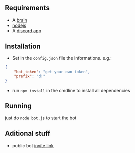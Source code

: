 ## Requirements
+ A [brain](https://www.youtube.com/watch?v=xvFZjo5PgG0)
+ [nodejs](https://nodejs.org/en/)
+ A [discord app](https://discord.com/developers/applications)

## Installation

+ Set in the `config.json` file the informations. e.g.:
```json
{
    "bot_token": "get your own token",
    "prefix": "d!"
}
```
+ run `npm install` in the cmdline to install all dependencies

## Running
just do `node bot.js` to start the bot

## Aditional stuff
+ public bot [invite link](https://discord.com/oauth2/authorize?client_id=818105614055112715&permissions=18496&scope=bot)